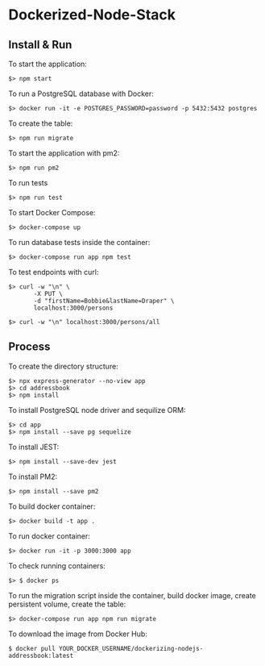 # Dockerized-Node-Stack

## Install & Run

To start the application:
```
$> npm start
```

To run a PostgreSQL database with Docker:
```
$> docker run -it -e POSTGRES_PASSWORD=password -p 5432:5432 postgres
```

To create the table:
```
$> npm run migrate
```

To start the application with pm2:
```
$> npm run pm2
```

To run tests
```
$> npm run test
```

To start Docker Compose:
```
$> docker-compose up
```

To run database tests inside the container:
```
$> docker-compose run app npm test
```

To test endpoints with curl:
```
$> curl -w "\n" \
       -X PUT \
       -d "firstName=Bobbie&lastName=Draper" \
       localhost:3000/persons

$> curl -w "\n" localhost:3000/persons/all
```

## Process

To create the directory structure:
```
$> npx express-generator --no-view app
$> cd addressbook
$> npm install
```

To install PostgreSQL node driver and sequilize ORM:
```
$> cd app
$> npm install --save pg sequelize
```

To install JEST:
```
$> npm install --save-dev jest
```

To install PM2:
```
$> npm install --save pm2
```

To build docker container:
```
$> docker build -t app .
```

To run docker container:
```
$> docker run -it -p 3000:3000 app
```

To check running containers:
```
$> $ docker ps
```

To run the migration script inside the container, build docker image, create persistent volume, create the table:
```
$> docker-compose run app npm run migrate
```

To download the image from Docker Hub:
```
$ docker pull YOUR_DOCKER_USERNAME/dockerizing-nodejs-addressbook:latest
```
